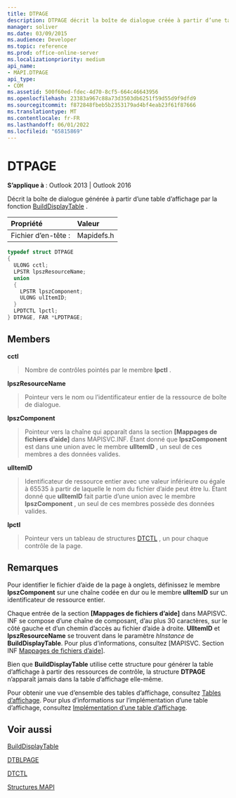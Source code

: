 ```yaml
---
title: DTPAGE
description: DTPAGE décrit la boîte de dialogue créée à partir d’une table d’affichage par la fonction BuildDisplayTable.
manager: soliver
ms.date: 03/09/2015
ms.audience: Developer
ms.topic: reference
ms.prod: office-online-server
ms.localizationpriority: medium
api_name:
- MAPI.DTPAGE
api_type:
- COM
ms.assetid: 500f60ed-fdec-4d70-8cf5-664c46643956
ms.openlocfilehash: 23383a967c88a73d3503db6251f59d55d9f9dfd9
ms.sourcegitcommit: f872848fbeb5b2353179ad4bf4eab23f61f87666
ms.translationtype: MT
ms.contentlocale: fr-FR
ms.lasthandoff: 06/01/2022
ms.locfileid: "65815869"
---
```

# <a name="dtpage"></a>DTPAGE

  
  
**S’applique à** : Outlook 2013 | Outlook 2016 
  
Décrit la boîte de dialogue générée à partir d’une table d’affichage par la fonction [BuildDisplayTable](builddisplaytable.md) . 
  
|Propriété |Valeur |
|:-----|:-----|
|Fichier d’en-tête :  <br/> |Mapidefs.h  <br/> |
   
```cpp
typedef struct DTPAGE
{
  ULONG cctl;
  LPSTR lpszResourceName;
  union
  {
    LPSTR lpszComponent;
    ULONG ulItemID;
  }
  LPDTCTL lpctl;
} DTPAGE, FAR *LPDTPAGE;

```

## <a name="members"></a>Members

 **cctl**
  
> Nombre de contrôles pointés par le membre **lpctl** . 
    
 **lpszResourceName**
  
> Pointeur vers le nom ou l’identificateur entier de la ressource de boîte de dialogue. 
    
 **lpszComponent**
  
> Pointeur vers la chaîne qui apparaît dans la section **[Mappages de fichiers d’aide]** dans MAPISVC.INF. Étant donné que **lpszComponent** est dans une union avec le membre **ulItemID** , un seul de ces membres a des données valides. 
    
 **ulItemID**
  
> Identificateur de ressource entier avec une valeur inférieure ou égale à 65535 à partir de laquelle le nom du fichier d’aide peut être lu. Étant donné que **ulItemID** fait partie d’une union avec le membre **lpszComponent** , un seul de ces membres possède des données valides. 
    
 **lpctl**
  
> Pointeur vers un tableau de structures [DTCTL](dtctl.md) , un pour chaque contrôle de la page. 
    
## <a name="remarks"></a>Remarques

Pour identifier le fichier d’aide de la page à onglets, définissez le membre **lpszComponent** sur une chaîne codée en dur ou le membre **ulItemID** sur un identificateur de ressource entier. 
  
Chaque entrée de la section **[Mappages de fichiers d’aide]** dans MAPISVC. INF se compose d’une chaîne de composant, d’au plus 30 caractères, sur le côté gauche et d’un chemin d’accès au fichier d’aide à droite. **UlItemID** et **lpszResourceName** se trouvent dans le paramètre _hInstance_ de **BuildDisplayTable**. Pour plus d’informations, consultez [MAPISVC. Section INF [Mappages de fichiers d’aide](mapisvc-inf-help-file-mappings-section.md)].
  
Bien que **BuildDisplayTable** utilise cette structure pour générer la table d’affichage à partir des ressources de contrôle, la structure **DTPAGE** n’apparaît jamais dans la table d’affichage elle-même. 
  
Pour obtenir une vue d’ensemble des tables d’affichage, consultez [Tables d’affichage](display-tables.md). Pour plus d’informations sur l’implémentation d’une table d’affichage, consultez [Implémentation d’une table d’affichage](display-table-implementation.md).
  
## <a name="see-also"></a>Voir aussi



[BuildDisplayTable](builddisplaytable.md)
  
[DTBLPAGE](dtblpage.md)
  
[DTCTL](dtctl.md)


[Structures MAPI](mapi-structures.md)

